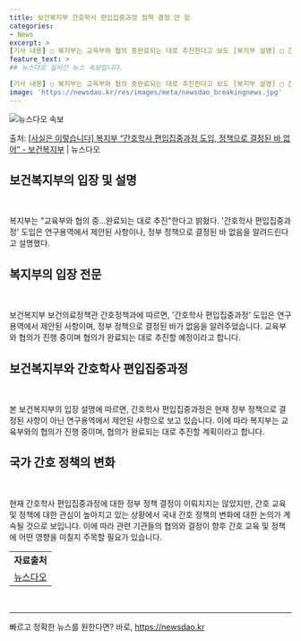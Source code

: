 ```yaml
---
title: 보건복지부 간호학사 편입집중과정 정책 결정 안 함
categories:
- News
excerpt: >
[기사 내용] ○ 복지부는 교육부와 협의 중완료되는 대로 추진한다고 보도 [복지부 설명] □ 간호학사 편입집…
feature_text: >
## 뉴스다오 실시간 뉴스 속보입니다.

[기사 내용] ○ 복지부는 교육부와 협의 중완료되는 대로 추진한다고 보도 [복지부 설명] □ 간호학사 편입집…
image: 'https://newsdao.kr/res/images/meta/newsdao_breakingnews.jpg'
---
```


![뉴스다오 속보](https://newsdao.kr/res/images/meta/newsdao_breakingnews.jpg)

<p>출처: <a href="https://newsdao.kr/3001" rel="dofollow">[사실은 이렇습니다] 복지부 “간호학사 편입집중과정 도입, 정책으로 결정된 바 없어” - 보건복지부</a> | 뉴스다오</p>

<h2 data-ke-size="size26">보건복지부의 입장 및 설명</h2>
<p data-ke-size="size16">&nbsp;</p>
복지부는 "교육부와 협의 중…완료되는 대로 추진"한다고 밝혔다. '간호학사 편입집중과정' 도입은 연구용역에서 제안된 사항이나, 정부 정책으로 결정된 바 없음을 알려드린다고 설명했다.

<h2 data-ke-size="size26">복지부의 입장 전문</h2>
<p data-ke-size="size16">&nbsp;</p>
보건복지부 보건의료정책관 간호정책과에 따르면, '간호학사 편입집중과정' 도입은 연구용역에서 제안된 사항이며, 정부 정책으로 결정된 바가 없음을 알려주었습니다. 교육부와 협의가 진행 중이며 협의가 완료되는 대로 추진할 예정이라고 합니다.

<h2 data-ke-size="size26">보건복지부와 간호학사 편입집중과정</h2>
<p data-ke-size="size16">&nbsp;</p>
본 보건복지부의 입장 설명에 따르면, 간호학사 편입집중과정은 현재 정부 정책으로 결정된 사항이 아닌 연구용역에서 제안된 사항으로 보고 있습니다. 이에 따라 복지부는 교육부와의 협의가 진행 중이며, 협의가 완료되는 대로 추진할 계획이라고 합니다.

<h2 data-ke-size="size26">국가 간호 정책의 변화</h2>
<p data-ke-size="size16">&nbsp;</p>
현재 간호학사 편입집중과정에 대한 정부 정책 결정이 이뤄지지는 않았지만, 간호 교육 및 정책에 대한 관심이 높아지고 있는 상황에서 국내 간호 정책의 변화에 대한 논의가 계속될 것으로 보입니다. 이에 따라 관련 기관들의 협의와 결정이 향후 간호 교육 및 정책에 어떤 영향을 미칠지 주목할 필요가 있습니다.

<table>
	<tr>
		<td style="text-align: center; height: 17px;"><b>자료출처</b></td>
	</tr>
	<tr>
		<td style="text-align: center; height: 17px;"><a href="https://newsdao.kr/3001">뉴스다오</a></td>
	</tr>
</table>
<p data-ke-size="size16">&nbsp;</p>
<hr> 

빠르고 정확한 뉴스를 원한다면? 바로, <a href="https://newsdao.kr" rel="dofollow">https://newsdao.kr</a>


    
